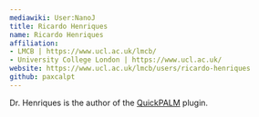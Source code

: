 ```yaml
---
mediawiki: User:NanoJ
title: Ricardo Henriques
name: Ricardo Henriques
affiliation:
- LMCB | https://www.ucl.ac.uk/lmcb/
- University College London | https://www.ucl.ac.uk/
website: https://www.ucl.ac.uk/lmcb/users/ricardo-henriques
github: paxcalpt
---
```


Dr. Henriques is the author of the [QuickPALM](/plugins/quickpalm) plugin.
